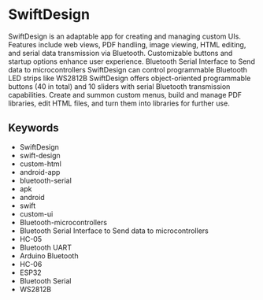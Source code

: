 # SwiftDesign
SwiftDesign is an adaptable app for creating and managing custom UIs. Features include web views, PDF handling, image viewing, HTML editing, and serial data transmission via Bluetooth. Customizable buttons and startup options enhance user experience.
Bluetooth Serial Interface to Send data to microcontrollers
SwiftDesign can control programmable Bluetooth LED strips like WS2812B
SwiftDesign offers object-oriented programmable buttons (40 in total) and 10 sliders with serial Bluetooth transmission capabilities. Create and summon custom menus, build and manage PDF libraries, edit HTML files, and turn them into libraries for further use.
## Keywords
- SwiftDesign
- swift-design
- custom-html
- android-app
- bluetooth-serial
- apk
- android
- swift
- custom-ui
- Bluetooth-microcontrollers
- Bluetooth Serial Interface to Send data to microcontrollers
- HC-05
- Bluetooth UART
- Arduino Bluetooth
- HC-06
- ESP32
- Bluetooth Serial
- WS2812B 
